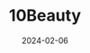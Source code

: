 ---  
layout: startup_page  
title: "10Beauty"  
id: "10beauty.co"  
permalink: "/10beauty10beauty.co02062024/"  
website: "https://www.10beauty.co/"  
funding_round: "Series A+"  
funding_amount: "$17M"  
investors: "Shine Capital, Imaginary Ventures, Lerer Hippeau, Red Sea Ventures, Good Friends"  
about: "10Beauty is creating the world's first full salon-quality manicure machine using robotics and automation. Their product, \"The 10,\" offers a convenient and consistently high-quality manicure experience without human intervention, addressing the limitations of time and inconsistent quality in traditional manicures."  
markets: "Beauty Tech, Robotics, Automation"  
hq: "Burlington, Massachusetts, United States"  
founded_year: "2019"  
linkedin: "https://www.linkedin.com/company/10beauty"  
twitter: ""  
instagram: ""  
facebook: "https://www.facebook.com/my10Beauty"  
crunchbase: "https://www.crunchbase.com/organization/10beauty"  
pitchbook: "https://pitchbook.com/profiles/company/509637-34"  

date_display: "06-Feb-2024"  
date: "2024-02-06"

# SEO Optimization  
meta_title: "10Beauty - Series A+ Funding ($17M)"  
meta_description: "10Beauty, 10Beauty is creating the world's first full salon-quality manicure machine using robotics and automation. Their product, \"The 10,\" offers a convenie..."  
meta_keywords: "10Beauty, Beauty Tech, Robotics, Automation, Series A+ funding"  
canonical_url: "https://startup.projectstartups.com/10beauty10beauty.co02062024/"  
---